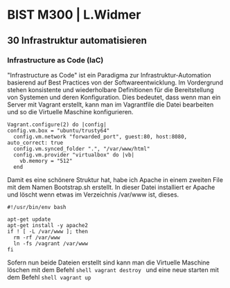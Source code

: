 # BIST M300 | L.Widmer
## 30 Infrastruktur automatisieren
### Infrastructure as Code (IaC)
"Infrastructure as Code" ist ein Paradigma zur Infrastruktur-Automation basierend auf Best Practices von der Softwareentwicklung.
Im Vordergrund stehen konsistente und wiederholbare Definitionen für die Bereitstellung von Systemen und deren Konfiguration.
Dies bedeutet, dass wenn man ein Server mit Vagrant erstellt, kann man im Vagrantfile die Datei bearbeiten und so die Virtuelle Maschine konfigurieren. 

```shell
Vagrant.configure(2) do |config|
config.vm.box = "ubuntu/trusty64"
  config.vm.network "forwarded_port", guest:80, host:8080, auto_correct: true
  config.vm.synced_folder ".", "/var/www/html"  
  config.vm.provider "virtualbox" do |vb|
    vb.memory = "512"  
  end
```

Damit es eine schönere Struktur hat, habe ich Apache in einem zweiten File mit dem Namen Bootstrap.sh erstellt.
In dieser Datei installiert er Apache und löscht wenn etwas im Verzeichnis /var/www ist, dieses.

```shell
#!/usr/bin/env bash

apt-get update
apt-get install -y apache2
if ! [ -L /var/www ]; then
  rm -rf /var/www
  ln -fs /vagrant /var/www
fi
```

Sofern nun beide Dateien erstellt sind kann man die Virtuelle Maschine löschen mit dem Befehl ```shell vagrant destroy ``` und eine neue starten mit dem Befehl ```shell vagrant up```
